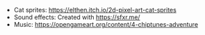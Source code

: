 - Cat sprites: https://elthen.itch.io/2d-pixel-art-cat-sprites
- Sound effects: Created with https://sfxr.me/
- Music: https://opengameart.org/content/4-chiptunes-adventure